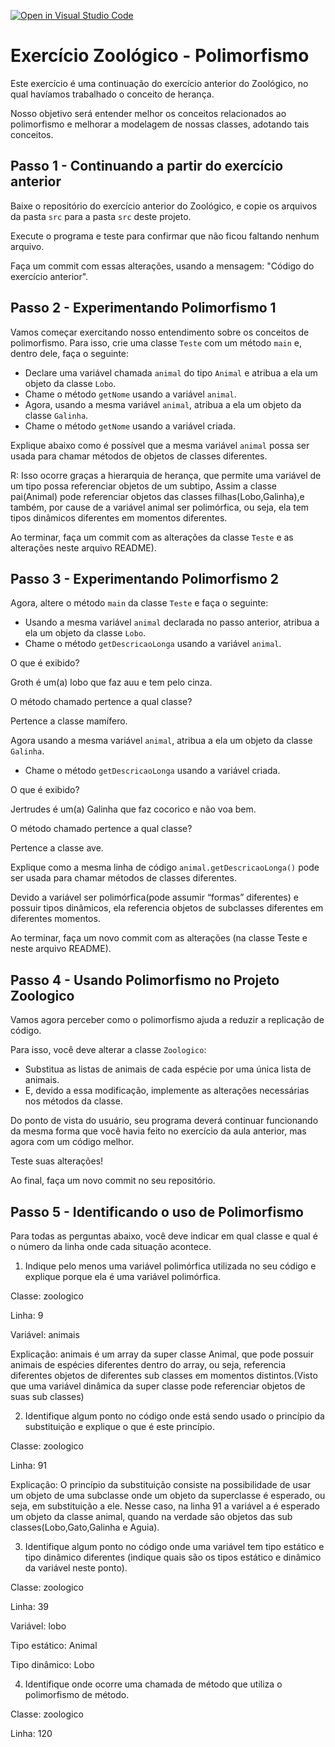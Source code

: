 [![Open in Visual Studio Code](https://classroom.github.com/assets/open-in-vscode-c66648af7eb3fe8bc4f294546bfd86ef473780cde1dea487d3c4ff354943c9ae.svg)](https://classroom.github.com/online_ide?assignment_repo_id=8186949&assignment_repo_type=AssignmentRepo)
# Exercício Zoológico - Polimorfismo

Este exercício é uma continuação do exercício anterior do Zoológico, no qual havíamos trabalhado o conceito de herança.

Nosso objetivo será entender melhor os conceitos relacionados ao polimorfismo e melhorar a modelagem de nossas classes, adotando tais conceitos.

## Passo 1 - Continuando a partir do exercício anterior

Baixe o repositório do exercício anterior do Zoológico, e copie os arquivos da pasta `src` para a pasta `src` deste projeto.

Execute o programa e teste para confirmar que não ficou faltando nenhum arquivo.

Faça um commit com essas alterações, usando a mensagem: "Código do exercício anterior".

## Passo 2 - Experimentando Polimorfismo 1

Vamos começar exercitando nosso entendimento sobre os conceitos de polimorfismo.
Para isso, crie uma classe `Teste` com um método `main` e, dentro dele, faça o seguinte:

- Declare uma variável chamada `animal` do tipo `Animal` e atribua a ela um objeto da classe `Lobo`.
- Chame o método `getNome` usando a variável `animal`.
- Agora, usando a mesma variável `animal`, atribua a ela um objeto da classe `Galinha`.
- Chame o método `getNome` usando a variável criada.

Explique abaixo como é possível que a mesma variável `animal` possa ser usada para chamar métodos de objetos de classes diferentes.

R: Isso ocorre graças a hierarquia de herança, que permite uma variável de um tipo possa referenciar objetos de um subtipo, Assim a classe pai(Animal) pode referenciar objetos das classes filhas(Lobo,Galinha),e também, por cause de a variável animal ser polimórfica, ou seja, ela tem tipos dinâmicos diferentes em momentos diferentes.


Ao terminar, faça um commit com as alterações da classe `Teste` e as alterações neste arquivo README).

## Passo 3 - Experimentando Polimorfismo 2

Agora, altere o método `main` da classe `Teste` e faça o seguinte:
- Usando a mesma variável `animal` declarada no passo anterior, atribua a ela um objeto da classe `Lobo`.
- Chame o método `getDescricaoLonga` usando a variável `animal`.

O que é exibido?

  Groth é um(a) lobo que faz auu e tem pelo cinza.

O método chamado pertence a qual classe?

  Pertence a classe mamífero.

Agora usando a mesma variável `animal`, atribua a ela um objeto da classe `Galinha`.
- Chame o método `getDescricaoLonga` usando a variável criada.

O que é exibido?

  Jertrudes é um(a) Galinha que faz cocorico e não voa bem.

O método chamado pertence a qual classe?

  Pertence a classe ave.

Explique como a mesma linha de código `animal.getDescricaoLonga()` pode ser usada para chamar métodos de classes diferentes.

  Devido a variável ser polimórfica(pode assumir “formas” diferentes) e possuir tipos dinâmicos, ela referencia objetos de subclasses diferentes em diferentes momentos.


Ao terminar, faça um novo commit com as alterações (na classe Teste e neste arquivo README).

## Passo 4 - Usando Polimorfismo no Projeto Zoologico

Vamos agora perceber como o polimorfismo ajuda a reduzir a replicação de código. 

Para isso, você deve alterar a classe `Zoologico`:

- Substitua as listas de animais de cada espécie por uma única lista de animais.
- E, devido a essa modificação, implemente as alterações necessárias nos métodos da classe.

Do ponto de vista do usuário, seu programa deverá continuar funcionando da mesma forma que você havia feito no exercício da aula anterior, mas agora com um código melhor.

Teste suas alterações!

Ao final, faça um novo commit no seu repositório.

## Passo 5 - Identificando o uso de Polimorfismo

Para todas as perguntas abaixo, você deve indicar em qual classe e qual é o número da linha onde cada situação acontece.

1. Indique pelo menos uma variável polimórfica utilizada no seu código e explique porque ela é uma variável polimórfica.

Classe: zoologico

Linha: 9

Variável: animais

Explicação: animais é um array da super classe Animal, que pode possuir animais de espécies diferentes dentro
do array, ou seja, referencia diferentes objetos de diferentes sub classes em momentos distintos.(Visto que uma variável dinâmica da super classe pode referenciar objetos de suas sub classes)


2. Identifique algum ponto no código onde está sendo usado o princípio da substituição e explique o que é este princípio.

Classe: zoologico

Linha: 91

Explicação: O princípio da substituição consiste na possibilidade de usar um objeto de uma subclasse onde
um objeto da superclasse é esperado, ou seja, em substituição a ele. Nesse caso, na linha 91 a variável a é 
esperado um objeto da classe animal, quando na verdade são objetos das sub classes(Lobo,Gato,Galinha e Aguia).


3. Identifique algum ponto no código onde uma variável tem tipo estático e tipo dinâmico diferentes (indique quais são os tipos estático e dinâmico da variável neste ponto).

Classe: zoologico

Linha: 39

Variável: lobo

Tipo estático: Animal

Tipo dinâmico: Lobo


4. Identifique onde ocorre uma chamada de método que utiliza o polimorfismo de método.

Classe: zoologico

Linha: 120

